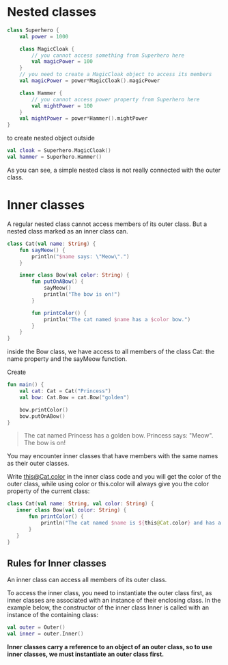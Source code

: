 # Nested classes

```kotlin
class Superhero {
    val power = 1000

    class MagicCloak {
        // you cannot access something from Superhero here
        val magicPower = 100
    }
    // you need to create a MagicCloak object to access its members
    val magicPower = power*MagicCloak().magicPower

    class Hammer {
        // you cannot access power property from Superhero here
        val mightPower = 100
    }
    val mightPower = power*Hammer().mightPower
}
```

to create nested object outside

```kotlin
val cloak = Superhero.MagicCloak()
val hammer = Superhero.Hammer()
```
As you can see, a simple nested class is not really connected with the outer class.

# Inner classes

A regular nested class cannot access members of its outer class. But a nested class marked as an inner class can.

```kotlin
class Cat(val name: String) {
    fun sayMeow() {
        println("$name says: \"Meow\".")
    }

    inner class Bow(val color: String) {
        fun putOnABow() {
            sayMeow()
            println("The bow is on!")
        }

        fun printColor() {
            println("The cat named $name has a $color bow.")
        }
    }
}
```
inside the Bow class, we have access to all members of the class Cat: the name property and the sayMeow function.

Create
```kotlin
fun main() {
    val cat: Cat = Cat("Princess")
    val bow: Cat.Bow = cat.Bow("golden")

    bow.printColor()
    bow.putOnABow()
}
```

> The cat named Princess has a golden bow. 
Princess says: "Meow". 
The bow is on!


You may encounter inner classes that have members with the same names as their outer classes.

 Write this@Cat.color in the inner class code and you will get the color of the outer class,
 while using color or this.color will always give you the color property of the current class:
 ```kotlin
 class Cat(val name: String, val color: String) {
    inner class Bow(val color: String) {
        fun printColor() {
            println("The cat named $name is ${this@Cat.color} and has a $color bow.")
        }
    }
}
```

## Rules for Inner classes
An inner class can access all members of its outer class.

To access the inner class, you need to instantiate the outer class first, as inner classes are associated with an instance of their enclosing class. In the example below, the constructor of the inner class Inner is called with an instance of the containing class:

```kotlin
val outer = Outer()
val inner = outer.Inner()
```

**Inner classes carry a reference to an object of an outer class, so to use inner classes, we must instantiate an outer class first.**
